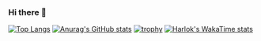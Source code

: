 ### Hi there 👋

<!--
**SmartGecko44/SmartGecko44** is a ✨ _special_ ✨ repository because its `README.md` (this file) appears on your GitHub profile.

Here are some ideas to get you started:

- 🔭 I’m currently working on ...
- 🌱 I’m currently learning ...
- 👯 I’m looking to collaborate on ...
- 🤔 I’m looking for help with ...
- 💬 Ask me about ...
- 📫 How to reach me: ...
- 😄 Pronouns: ...
- ⚡ Fun fact: ...
-->

[![Top Langs](https://github-readme-stats.vercel.app/api/top-langs/?username=smartgecko44&theme=jolly)](https://github.com/anuraghazra/github-readme-stats) [![Anurag's GitHub stats](https://github-readme-stats.vercel.app/api?username=smartgecko44&theme=jolly)](https://github.com/anuraghazra/github-readme-stats)
[![trophy](https://github-profile-trophy.vercel.app/?username=smartgecko44&theme=onedark)](https://github.com/ryo-ma/github-profile-trophy)
[![Harlok's WakaTime stats](https://github-readme-stats.vercel.app/api/wakatime?username=Gecko)](https://github.com/anuraghazra/github-readme-stats)
